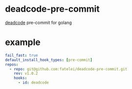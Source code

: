 # deadcode-pre-commit
[deadcode](https://go.dev/blog/deadcode) pre-commit for golang


# example


```yaml
fail_fast: true
default_install_hook_types: [pre-commit]
repos:
  - repo: git@github.com:fatelei/deadcode-pre-commit.git
    rev: v1.0.2
    hooks:
      - id: deadcode
```
